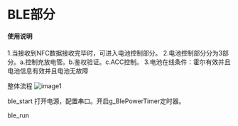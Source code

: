 # BLE部分

#### 使用说明
1.当接收到NFC数据接收完毕时，可进入电池控制部分。
2.电池控制部分分为3部分。a.控制充放电管。b.鉴权验证。c.ACC控制。
3.电池在线条件：霍尔有效并且电池信息有效并且电池无故障

整体流程
![image1](image1.png)


ble_start
    打开电源，配置串口。开启g_BlePowerTimer定时器。
	
ble_run
    


